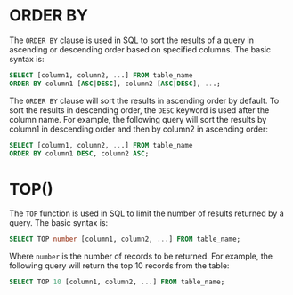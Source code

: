 # ORDER BY

The `ORDER BY` clause is used in SQL to sort the results of a query in ascending or descending order based on specified columns. The basic syntax is:

```SQL
SELECT [column1, column2, ...] FROM table_name
ORDER BY column1 [ASC|DESC], column2 [ASC|DESC], ...;
```

The `ORDER BY` clause will sort the results in ascending order by default. To sort the results in descending order, the `DESC` keyword is used after the column name. For example, the following query will sort the results by column1 in descending order and then by column2 in ascending order:

```SQL
SELECT [column1, column2, ...] FROM table_name
ORDER BY column1 DESC, column2 ASC;
```

# TOP()

The `TOP` function is used in SQL to limit the number of results returned by a query. The basic syntax is:

```sql
SELECT TOP number [column1, column2, ...] FROM table_name;
```

Where `number` is the number of records to be returned. For example, the following query will return the top 10 records from the table:

```sql
SELECT TOP 10 [column1, column2, ...] FROM table_name;
```
